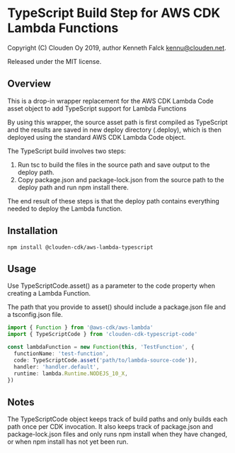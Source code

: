 # TypeScript Build Step for AWS CDK Lambda Functions

Copyright (C) Clouden Oy 2019, author Kenneth Falck <kennu@clouden.net>.

Released under the MIT license.

## Overview

This is a drop-in wrapper replacement for the AWS CDK Lambda Code asset object to add TypeScript support for Lambda Functions

By using this wrapper, the source asset path is first compiled as TypeScript and the results are saved in
new deploy directory (.deploy), which is then deployed using the standard AWS CDK Lambda Code object.

The TypeScript build involves two steps:

1. Run tsc to build the files in the source path and save output to the deploy path.
2. Copy package.json and package-lock.json from the source path to the deploy path and run npm install there.

The end result of these steps is that the deploy path contains everything needed to deploy the Lambda function.

## Installation

    npm install @clouden-cdk/aws-lambda-typescript

## Usage

Use TypeScriptCode.asset() as a parameter to the code property when creating a Lambda Function.

The path that you provide to asset() should include a package.json file and a tsconfig.json file.

```typescript
import { Function } from '@aws-cdk/aws-lambda'
import { TypeScriptCode } from 'clouden-cdk-typescript-code'

const lambdaFunction = new Function(this, 'TestFunction', {
  functionName: 'test-function',
  code: TypeScriptCode.asset('path/to/lambda-source-code')),
  handler: 'handler.default',
  runtime: lambda.Runtime.NODEJS_10_X,
})
```

## Notes

The TypeScriptCode object keeps track of build paths and only builds each path once per
CDK invocation. It also keeps track of package.json and package-lock.json files and only
runs npm install when they have changed, or when npm install has not yet been run.
